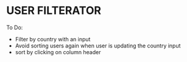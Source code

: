 # USER FILTERATOR

To Do: 
- Filter by country with an input
- Avoid sorting users again when user is updating the country input
- sort by clicking on column header
